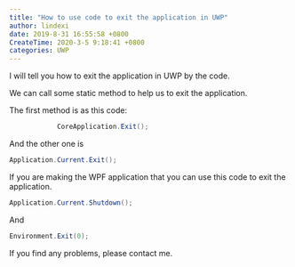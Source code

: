 ```yaml
---
title: "How to use code to exit the application in UWP"
author: lindexi
date: 2019-8-31 16:55:58 +0800
CreateTime: 2020-3-5 9:18:41 +0800
categories: UWP
---
```


I will tell you how to exit the application in UWP by the code.

<!--more-->



We can call some static method to help us to exit the application.

The first method is as this code:

```csharp
            CoreApplication.Exit();

```

And the other one is 

```csharp
Application.Current.Exit();
```

If you are making the WPF application that you can use this code to exit the application.

```csharp
Application.Current.Shutdown();

```

And

```csharp
Environment.Exit(0);

```

If you find any problems, please contact me.

